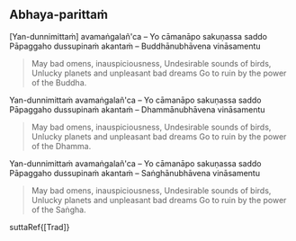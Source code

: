 ## Abhaya-parittaṁ<a id="abhaya-parittam"></a>

[Yan-dunnimittaṁ] avamaṅgalañ'ca – Yo cāmanāpo sakuṇassa saddo
Pāpaggaho dussupinaṁ akantaṁ – Buddhānubhāvena vināsamentu

<div class="english">

> May bad omens, inauspiciousness,
> Undesirable sounds of birds,
> Unlucky planets and unpleasant bad dreams
> Go to ruin by the power of the Buddha.

</div>

Yan-dunnimittaṁ avamaṅgalañ'ca – Yo cāmanāpo sakuṇassa saddo
Pāpaggaho dussupinaṁ akantaṁ – Dhammānubhāvena vināsamentu

<div class="english">

> May bad omens, inauspiciousness,
> Undesirable sounds of birds,
> Unlucky planets and unpleasant bad dreams
> Go to ruin by the power of the Dhamma.

</div>

Yan-dunnimittaṁ avamaṅgalañ'ca – Yo cāmanāpo sakuṇassa saddo
Pāpaggaho dussupinaṁ akantaṁ – Saṅghānubhāvena vināsamentu

<div class="english">

> May bad omens, inauspiciousness,
> Undesirable sounds of birds,
> Unlucky planets and unpleasant bad dreams
> Go to ruin by the power of the Saṅgha.

</div>

suttaRef{[Trad]}
